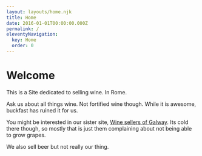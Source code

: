 ```yaml
---
layout: layouts/home.njk
title: Home
date: 2016-01-01T00:00:00.000Z
permalink: /
eleventyNavigation:
  key: Home
  order: 0
---
```

# Welcome

This is a Site dedicated to selling wine. In Rome.

Ask us about all things wine. Not fortified wine though. While it is awesome, buckfast has ruined it for us.

You might be interested in our sister site, [Wine sellers of Galway](https://happy-mayer-d00b35.netlify.app/). Its cold there though, so mostly that is just them complaining about not being able to grow grapes.

We also sell beer but not really our thing.